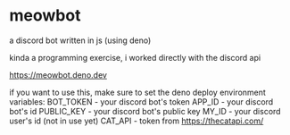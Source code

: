# meowbot

a discord bot written in js (using deno)

kinda a programming exercise, i worked directly with the discord api

https://meowbot.deno.dev

if you want to use this, make sure to set the deno deploy environment variables:
BOT_TOKEN - your discord bot's token
APP_ID - your discord bot's id
PUBLIC_KEY - your discord bot's public key
MY_ID - your discord user's id (not in use yet)
CAT_API - token from https://thecatapi.com/